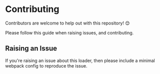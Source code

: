 # Contributing

Contributors are welcome to help out with this repository! 😊

Please follow this guide when raising issues, and contributing.

## Raising an Issue

If you're raising an issue about this loader, then please include a minimal webpack config to reproduce the issue.
